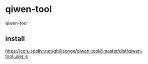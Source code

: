 # qiwen-tool

qiwen-tool

## install

<https://cdn.jsdelivr.net/gh/lisonge/qiwen-tool@master/dist/qiwen-tool.user.js>
